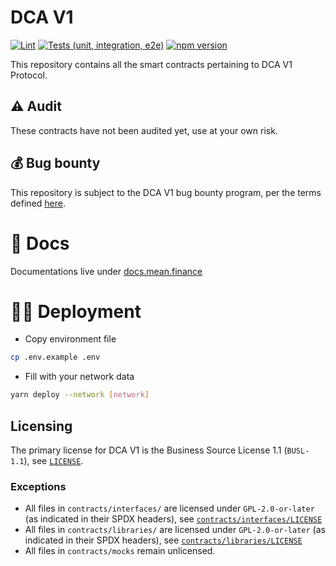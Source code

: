 # DCA V1

[![Lint](https://github.com/Mean-Finance/dca-v1/actions/workflows/lint.yml/badge.svg)](https://github.com/Mean-Finance/dca-v1/actions/workflows/lint.yml)
[![Tests (unit, integration, e2e)](https://github.com/Mean-Finance/dca-v1/actions/workflows/tests.yml/badge.svg)](https://github.com/Mean-Finance/dca-v1/actions/workflows/tests.yml)
[![npm version](https://img.shields.io/npm/v/@mean-finance/dca-v1/latest.svg)](https://www.npmjs.com/package/@mean-finance/dca-v1/v/latest)

This repository contains all the smart contracts pertaining to DCA V1 Protocol.

## ⚠️ Audit

These contracts have not been audited yet, use at your own risk.

## 💰 Bug bounty

This repository is subject to the DCA V1 bug bounty program, per the terms defined [here](./bug-bounty.md).

# 📖 Docs

Documentations live under [docs.mean.finance](https://docs.mean.finance)

# 👨‍💻 Deployment

- Copy environment file

```bash
cp .env.example .env
```

- Fill with your network data

```bash
yarn deploy --network [network]
```

## Licensing

The primary license for DCA V1 is the Business Source License 1.1 (`BUSL-1.1`), see [`LICENSE`](./LICENSE).

### Exceptions

- All files in `contracts/interfaces/` are licensed under `GPL-2.0-or-later` (as indicated in their SPDX headers), see [`contracts/interfaces/LICENSE`](./contracts/interfaces/LICENSE)
- All files in `contracts/libraries/` are licensed under `GPL-2.0-or-later` (as indicated in their SPDX headers), see [`contracts/libraries/LICENSE`](./contracts/libraries/LICENSE)
- All files in `contracts/mocks` remain unlicensed.

